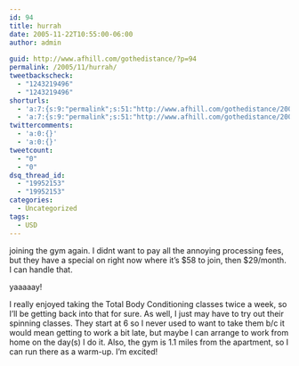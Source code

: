```yaml
---
id: 94
title: hurrah
date: 2005-11-22T10:55:00-06:00
author: admin
  
guid: http://www.afhill.com/gothedistance/?p=94
permalink: /2005/11/hurrah/
tweetbackscheck:
  - "1243219496"
  - "1243219496"
shorturls:
  - 'a:7:{s:9:"permalink";s:51:"http://www.afhill.com/gothedistance/2005/11/hurrah/";s:7:"tinyurl";s:25:"http://tinyurl.com/oo88fl";s:4:"isgd";s:17:"http://is.gd/D1Ka";s:5:"bitly";s:20:"http://bit.ly/15R14t";s:5:"snipr";s:22:"http://snipr.com/ipazd";s:5:"snurl";s:22:"http://snurl.com/ipazd";s:7:"snipurl";s:24:"http://snipurl.com/ipazd";}'
  - 'a:7:{s:9:"permalink";s:51:"http://www.afhill.com/gothedistance/2005/11/hurrah/";s:7:"tinyurl";s:25:"http://tinyurl.com/oo88fl";s:4:"isgd";s:17:"http://is.gd/D1Ka";s:5:"bitly";s:20:"http://bit.ly/15R14t";s:5:"snipr";s:22:"http://snipr.com/ipazd";s:5:"snurl";s:22:"http://snurl.com/ipazd";s:7:"snipurl";s:24:"http://snipurl.com/ipazd";}'
twittercomments:
  - 'a:0:{}'
  - 'a:0:{}'
tweetcount:
  - "0"
  - "0"
dsq_thread_id:
  - "19952153"
  - "19952153"
categories:
  - Uncategorized
tags:
  - USD
---
```

joining the gym again. I didnt want to pay all the annoying processing fees, but they have a special on right now where it&#8217;s $58 to join, then $29/month. I can handle that.

yaaaaay!

I really enjoyed taking the Total Body Conditioning classes twice a week, so I&#8217;ll be getting back into that for sure. As well, I just may have to try out their spinning classes. They start at 6 so I never used to want to take them b/c it would mean getting to work a bit late, but maybe I can arrange to work from home on the day(s) I do it. Also, the gym is 1.1 miles from the apartment, so I can run there as a warm-up. I&#8217;m excited!